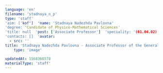 ```yaml
---
language: 'en'
filename: 'stadnaya_n_p'
type: 'staff'
'aim: ['kof']  'name: 'Stadnaya Nadezhda Pavlovna'
'degree: 'Candidate of Physico-Mathematical Sciences'
'title: null  'post: ['Associate Professor']  'speciality: '(01.04.02) Theoretical physics'
'contacts: []  'avatar:
  - src: ''
title: 'Stadnaya Nadezhda Pavlovna - Associate Professor of the General physics Department'
    type: 'image'

updatedAt: 1568360578
materialType: 'staff'
---
```


